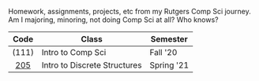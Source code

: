 Homework, assignments, projects, etc from my Rutgers Comp Sci journey. Am I majoring, minoring, not doing Comp Sci at all? Who knows?

| Code  | Class                        | Semester   |
| :----:|------------------------------|------------|
| (111) | Intro to Comp Sci            | Fall '20   |
| [205](205)  | Intro to Discrete Structures | Spring '21 |


